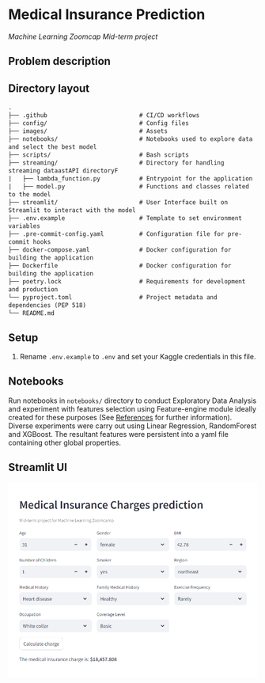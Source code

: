 # Medical Insurance Prediction
*Machine Learning Zoomcap Mid-term project*

## Problem description


## Directory layout
```
.
├── .github                          # CI/CD workflows
├── config/                          # Config files
├── images/                          # Assets
├── notebooks/                       # Notebooks used to explore data and select the best model
├── scripts/                         # Bash scripts
├── streaming/                       # Directory for handling streaming dataastAPI directoryF
|   ├── lambda_function.py           # Entrypoint for the application
|   ├── model.py                     # Functions and classes related to the model
├── streamlit/                       # User Interface built on Streamlit to interact with the model
├── .env.example                     # Template to set environment variables
├── .pre-commit-config.yaml          # Configuration file for pre-commit hooks
├── docker-compose.yaml              # Docker configuration for building the application
├── Dockerfile                       # Docker configuration for building the application
├── poetry.lock                      # Requirements for development and production
└── pyproject.toml                   # Project metadata and dependencies (PEP 518)
└── README.md
```

## Setup

1. Rename `.env.example` to `.env` and set your Kaggle credentials in this file.

## Notebooks

Run notebooks in `notebooks/` directory to conduct Exploratory Data Analysis and experiment with features selection using Feature-engine module ideally created for these purposes (See [References](#references) for further information). Diverse experiments were carry out using Linear Regression, RandomForest and XGBoost. The resultant features were persistent into a yaml file containing other global properties.

## Streamlit UI

![Alt text](./images/streamlit-ui.png)